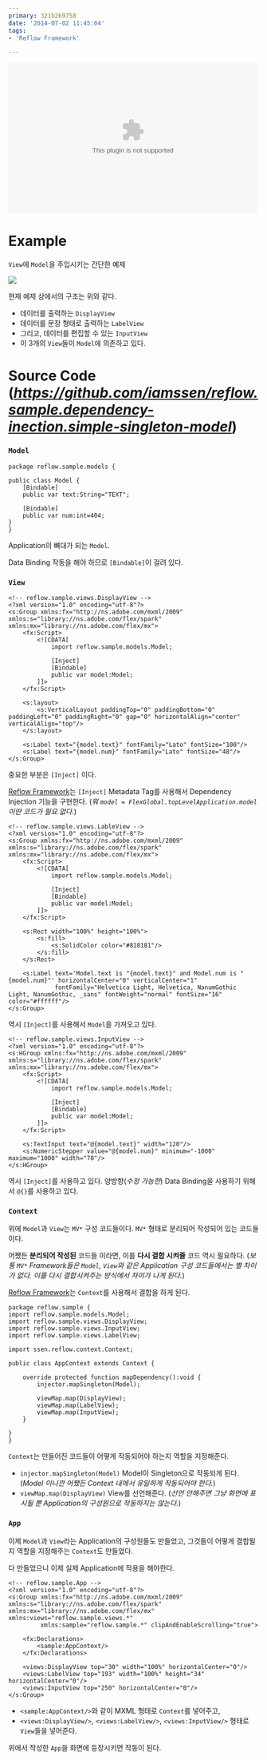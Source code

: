 ```yaml
---
primary: 321b269758
date: '2014-07-02 11:45:04'
tags:
- 'Reflow Framework'

---
```


<embed src="/files/showcase/reflow.sample.dependency-inection.simple-singleton-model/index.swf" width="500" height="300" class="center border"/>


Example
===================================

`View`에 `Model`을 주입시키는 간단한 예제

![](model-view-wire.png)

현재 예제 상에서의 구조는 위와 같다.

- 데이터를 출력하는 `DisplayView`
- 데이터를 문장 형태로 출력하는 `LabelView`
- 그리고, 데이터를 편집할 수 있는 `InputView`
- 이 3개의 `View`들이 `Model`에 의존하고 있다.



Source Code (_<https://github.com/iamssen/reflow.sample.dependency-inection.simple-singleton-model>_)
===================================================

### `Model`

```as3
package reflow.sample.models {

public class Model {
    [Bindable]
    public var text:String="TEXT";

    [Bindable]
    public var num:int=404;
}
}
```

Application의 뼈대가 되는 `Model`.

Data Binding 작동을 해야 하므로 `[Bindable]`이 걸려 있다.

### `View`

```mxml
<!-- reflow.sample.views.DisplayView -->
<?xml version="1.0" encoding="utf-8"?>
<s:Group xmlns:fx="http://ns.adobe.com/mxml/2009" xmlns:s="library://ns.adobe.com/flex/spark" xmlns:mx="library://ns.adobe.com/flex/mx">
    <fx:Script>
        <![CDATA[
            import reflow.sample.models.Model;

            [Inject]
            [Bindable]
            public var model:Model;
        ]]>
    </fx:Script>

    <s:layout>
        <s:VerticalLayout paddingTop="0" paddingBottom="0" paddingLeft="0" paddingRight="0" gap="0" horizontalAlign="center" verticalAlign="top"/>
    </s:layout>

    <s:Label text="{model.text}" fontFamily="Lato" fontSize="100"/>
    <s:Label text="{model.num}" fontFamily="Lato" fontSize="48"/>
</s:Group>
```

중요한 부분은 `[Inject]` 이다.

[Reflow Framework]는 `[Inject]` Metadata Tag를 사용해서 Dependency Injection 기능을 구현한다. (_뭐 `model = FlexGlobal.topLevelApplication.model` 이딴 코드가 필요 없다._)

```mxml
<!-- reflow.sample.views.LableView -->
<?xml version="1.0" encoding="utf-8"?>
<s:Group xmlns:fx="http://ns.adobe.com/mxml/2009" xmlns:s="library://ns.adobe.com/flex/spark" xmlns:mx="library://ns.adobe.com/flex/mx">
    <fx:Script>
        <![CDATA[
            import reflow.sample.models.Model;

            [Inject]
            [Bindable]
            public var model:Model;
        ]]>
    </fx:Script>

    <s:Rect width="100%" height="100%">
        <s:fill>
            <s:SolidColor color="#818181"/>
        </s:fill>
    </s:Rect>

    <s:Label text='Model.text is "{model.text}" and Model.num is "{model.num}"' horizontalCenter="0" verticalCenter="1"
             fontFamily="Helvetica Light, Helvetica, NanumGothic Light, NanumGothic, _sans" fontWeight="normal" fontSize="16" color="#ffffff"/>
</s:Group>
```

역시 `[Inject]`를 사용해서 `Model`을 가져오고 있다.

```mxml
<!-- reflow.sample.views.InputView -->
<?xml version="1.0" encoding="utf-8"?>
<s:HGroup xmlns:fx="http://ns.adobe.com/mxml/2009" xmlns:s="library://ns.adobe.com/flex/spark" xmlns:mx="library://ns.adobe.com/flex/mx">
    <fx:Script>
        <![CDATA[
            import reflow.sample.models.Model;

            [Inject]
            [Bindable]
            public var model:Model;
        ]]>
    </fx:Script>

    <s:TextInput text="@{model.text}" width="120"/>
    <s:NumericStepper value="@{model.num}" minimum="-1000" maximum="1000" width="70"/>
</s:HGroup>
```

역시 `[Inject]`를 사용하고 있다. 양방향(_수정 가능한_) Data Binding을 사용하기 위해서 `@{}`를 사용하고 있다.


### `Context`

위에 `Model`과 `View`는 `MV*` 구성 코드들이다. `MV*` 형태로 분리되어 작성되어 있는 코드들이다.

어쨌든 **분리되어 작성된** 코드들 이라면, 이를 **다시 결합 시켜줄** 코드 역시 필요하다. (_보통 `MV*` Framework들은 `Model`, `View`와 같은 Application 구성 코드들에서는 별 차이가 없다. 이를 다시 결합시켜주는 방식에서 차이가 나게 된다._)

[Reflow Framework]는 `Context`를 사용해서 결합을 하게 된다.

```as3
package reflow.sample {
import reflow.sample.models.Model;
import reflow.sample.views.DisplayView;
import reflow.sample.views.InputView;
import reflow.sample.views.LabelView;

import ssen.reflow.context.Context;

public class AppContext extends Context {

    override protected function mapDependency():void {
        injector.mapSingleton(Model);

        viewMap.map(DisplayView);
        viewMap.map(LabelView);
        viewMap.map(InputView);
    }

}
}
```

`Context`는 만들어진 코드들이 어떻게 작동되어야 하는지 역할을 지정해준다.

- `injector.mapSingleton(Model)` Model이 Singleton으로 작동되게 된다. (_Model 이니깐 어쨌든 Context 내에서 유일하게 작동되어야 한다._)
- `viewMap.map(DisplayView)` View를 선언해준다. (_선언 안해주면 그냥 화면에 표시될 뿐 Application의 구성원으로 작동하지는 않는다._)


### `App`

이제 `Model`과 `View`라는 Application의 구성원들도 만들었고, 그것들이 어떻게 결합될지 역할을 지정해주는 `Context`도 만들었다.

다 만들었으니 이제 실제 Application에 적용을 해야한다.

```mxml
<!-- reflow.sample.App -->
<?xml version="1.0" encoding="utf-8"?>
<s:Group xmlns:fx="http://ns.adobe.com/mxml/2009" xmlns:s="library://ns.adobe.com/flex/spark" xmlns:mx="library://ns.adobe.com/flex/mx" xmlns:views="reflow.sample.views.*"
         xmlns:sample="reflow.sample.*" clipAndEnableScrolling="true">

    <fx:Declarations>
        <sample:AppContext/>
    </fx:Declarations>

    <views:DisplayView top="30" width="100%" horizontalCenter="0"/>
    <views:LabelView top="193" width="100%" height="34" horizontalCenter="0"/>
    <views:InputView top="250" horizontalCenter="0"/>
</s:Group>
```

- `<sample:AppContext/>`와 같이 MXML 형태로 `Context`를 넣어주고,
- `<views:DisplayView/>`, `<views:LabelView/>`, `<views:InputView/>` 형태로 `View`들을 넣어준다.

위에서 작성한 `App`을 화면에 등장시키면 작동이 된다.









[Reflow Framework]: https://github.com/iamssen/reflow